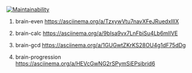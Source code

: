 [![Maintainability](https://api.codeclimate.com/v1/badges/a36f00413108b41ccdcd/maintainability)](https://codeclimate.com/github/AleksNoy1/frontend-project-44/maintainability)
1. brain-even
https://asciinema.org/a/TzxywVtu7navXFeJRuedxIIlX

2. brain-calc
https://asciinema.org/a/9bIsa9vx7LnFbiSu4Lb6mlIVE

3. brain-gcd
https://asciinema.org/a/1GUGwtZKrKS28OU4g1dF75dDg

4. brain-progression
https://asciinema.org/a/HEVcGwNG2rSPymSiEPsibrid6
